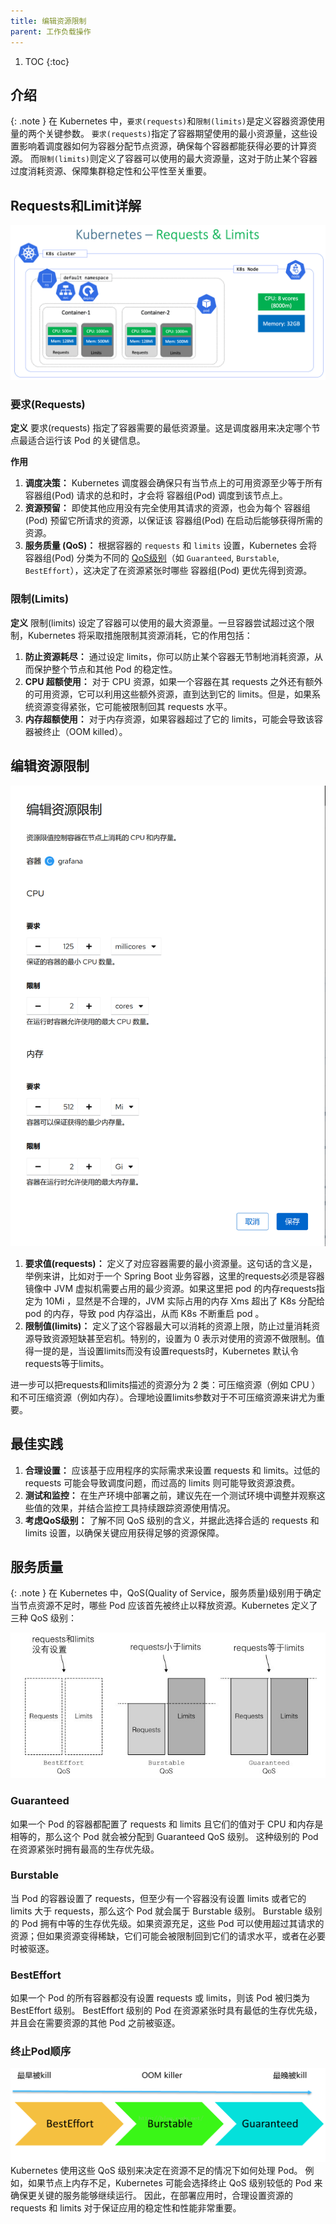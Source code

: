 ```yaml
---
title: 编辑资源限制
parent: 工作负载操作
---
```


1. TOC
{:toc}

## 介绍

{: .note }
在 Kubernetes 中，`要求(requests)`和`限制(limits)`是定义容器资源使用量的两个关键参数。
`要求(requests)`指定了容器期望使用的最小资源量，这些设置影响着调度器如何为容器分配节点资源，确保每个容器都能获得必要的计算资源。
而`限制(limits)`则定义了容器可以使用的最大资源量，这对于防止某个容器过度消耗资源、保障集群稳定性和公平性至关重要。




## Requests和Limit详解

![requests-limits.png](imgs/requests-limits.png)

### 要求(Requests)

**定义** 要求(requests) 指定了容器需要的最低资源量。这是调度器用来决定哪个节点最适合运行该 Pod 的关键信息。

**作用**
1. **调度决策：** Kubernetes 调度器会确保只有当节点上的可用资源至少等于所有 容器组(Pod) 请求的总和时，才会将 容器组(Pod) 调度到该节点上。
2. **资源预留：** 即使其他应用没有完全使用其请求的资源，也会为每个 容器组(Pod) 预留它所请求的资源，以保证该 容器组(Pod) 在启动后能够获得所需的资源。
3. **服务质量 (QoS)：** 根据容器的 `requests` 和 `limits` 设置，Kubernetes 会将 容器组(Pod) 分类为不同的 [QoS级别](#服务质量)（如 `Guaranteed`, `Burstable`, `BestEffort`），这决定了在资源紧张时哪些 容器组(Pod) 更优先得到资源。


### 限制(Limits)
**定义** 限制(limits) 设定了容器可以使用的最大资源量。一旦容器尝试超过这个限制，Kubernetes 将采取措施限制其资源消耗，它的作用包括：

1. **防止资源耗尽：** 通过设定 limits，你可以防止某个容器无节制地消耗资源，从而保护整个节点和其他 Pod 的稳定性。
2. **CPU 超额使用：** 对于 CPU 资源，如果一个容器在其 requests 之外还有额外的可用资源，它可以利用这些额外资源，直到达到它的 limits。但是，如果系统资源变得紧张，它可能被限制回其 requests 水平。
3. **内存超额使用：** 对于内存资源，如果容器超过了它的 limits，可能会导致该容器被终止（OOM killed）。

## 编辑资源限制

![](imgs/edit-resource-limits.png)

1. **要求值(requests)：** 定义了对应容器需要的最小资源量。这句话的含义是，举例来讲，比如对于一个 Spring Boot 业务容器，这里的requests必须是容器镜像中 JVM 虚拟机需要占用的最少资源。如果这里把 pod 的内存requests指定为 10Mi ，显然是不合理的，JVM 实际占用的内存 Xms 超出了 K8s 分配给 pod 的内存，导致 pod 内存溢出，从而 K8s 不断重启 pod 。
2. **限制值(limits)：** 定义了这个容器最大可以消耗的资源上限，防止过量消耗资源导致资源短缺甚至宕机。特别的，设置为 0 表示对使用的资源不做限制。值得一提的是，当设置limits而没有设置requests时，Kubernetes 默认令requests等于limits。 

进一步可以把requests和limits描述的资源分为 2 类：可压缩资源（例如 CPU ）和不可压缩资源（例如内存）。合理地设置limits参数对于不可压缩资源来讲尤为重要。

## 最佳实践
1. **合理设置：** 应该基于应用程序的实际需求来设置 requests 和 limits。过低的 requests 可能会导致调度问题，而过高的 limits 则可能导致资源浪费。
2. **测试和监控：** 在生产环境中部署之前，建议先在一个测试环境中调整并观察这些值的效果，并结合监控工具持续跟踪资源使用情况。
3. **考虑QoS级别：** 了解不同 QoS 级别的含义，并据此选择合适的 requests 和 limits 设置，以确保关键应用获得足够的资源保障。



## 服务质量

{: .note }
在 Kubernetes 中，QoS(Quality of Service，服务质量)级别用于确定当节点资源不足时，哪些 Pod 应该首先被终止以释放资源。Kubernetes 定义了三种 QoS 级别：

![qos-level.png](imgs/qos-level.png)

### Guaranteed
如果一个 Pod 的容器都配置了 requests 和 limits 且它们的值对于 CPU 和内存是相等的，那么这个 Pod 就会被分配到 Guaranteed QoS 级别。
这种级别的 Pod 在资源紧张时拥有最高的生存优先级。

### Burstable
当 Pod 的容器设置了 requests，但至少有一个容器没有设置 limits 或者它的 limits 大于 requests，那么这个 Pod 就会属于 Burstable 级别。
Burstable 级别的 Pod 拥有中等的生存优先级。如果资源充足，这些 Pod 可以使用超过其请求的资源；但如果资源变得稀缺，它们可能会被限制回到它们的请求水平，或者在必要时被驱逐。

### BestEffort
如果一个 Pod 的所有容器都没有设置 requests 或 limits，则该 Pod 被归类为 BestEffort 级别。
BestEffort 级别的 Pod 在资源紧张时具有最低的生存优先级，并且会在需要资源的其他 Pod 之前被驱逐。

### 终止Pod顺序
![qos-order.png](imgs/qos-order.png)
Kubernetes 使用这些 QoS 级别来决定在资源不足的情况下如何处理 Pod。
例如，如果节点上内存不足，Kubernetes 可能会选择终止 QoS 级别较低的 Pod 来确保更关键的服务能够继续运行。
因此，在部署应用时，合理设置资源的 requests 和 limits 对于保证应用的稳定性和性能非常重要。